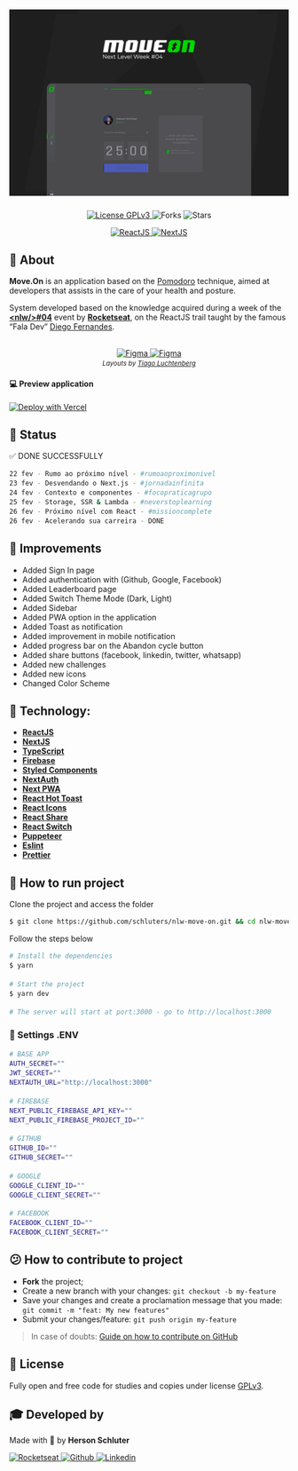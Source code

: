 <h1 align="center">
    <img alt="Move.on" title="Move.on" src=".github/moveon.gif" />
</h1>
<p align="center">
  <a href="https://www.gnu.org/licenses/gpl-3.0.pt-br.html" title="License GPLv3">
    <img  src="https://img.shields.io/github/license/schluters/nlw-move-on?color=00d700&style=for-the-badge" alt="License GPLv3">
  </a>
  
  <img src="https://img.shields.io/github/forks/schluters/nlw-move-on?label=forks&message=MIT&color=00d700&style=for-the-badge" alt="Forks">     

  <img src="https://img.shields.io/github/stars/schluters/nlw-move-on?label=stars&message=MIT&color=00d700&style=for-the-badge" alt="Stars">

</p>
<p align="center">
  <a target="_blank" href="https://reactjs.org/">
    <img alt="ReactJS" src="https://img.shields.io/static/v1?color=blue&label=React&message=JS&?style=for-the-badge&logo=React"> 
  </a>

  <a target="_blank" href="https://nextjs.org/">
      <img alt="NextJS" src="https://img.shields.io/static/v1?color=white&label=Next&message=JS&?style=for-the-badge&logo=Next.js">
  </a>

</p>

## :bookmark_tabs: About

**Move.On** is an application based on the [Pomodoro](https://pt.wikipedia.org/wiki/T%C3%A9cnica_pomodoro) technique, aimed at developers that assists in the care of your health and posture.

System developed based on the knowledge acquired during a week of the **[&lt;nlw/&gt;#04](https://nextlevelweek.com/)** event by **[Rocketseat](https://rocketseat.com.br/)**, on the ReactJS trail taught by the famous “Fala Dev” [Diego Fernandes](https://github.com/diego3g).

<p align="center">
  <br />
  <a href="https://www.figma.com/file/ge20pu3ofMOKoliUyKx1Nl/Move.it-1.0">
    <img alt="Figma" src="https://img.shields.io/badge/figma%201.0-%2300d700.svg?&style=for-the-badge&logo=figma&logoColor=white"/>
  </a>
  <a href="https://www.figma.com/file/7tXndNnentETZjBt4MEeU3/Move.it-2.0-(Copy)?node-id=160%3A2761">
    <img alt="Figma" src="https://img.shields.io/badge/figma%202.0-%2300d700.svg?&style=for-the-badge&logo=figma&logoColor=white"/>
  </a>
  <br />
  <small>
    <em>Layouts by <a href="https://www.instagram.com/tiagoluchtenberg/" title="Instagram Tiago Luchtenberg">Tiago Luchtenberg</a></em>
  </small>
</p>


#### :computer: Preview application
[![Deploy with Vercel](https://vercel.com/button)](https://nlw-move-on.vercel.app/)

## :ticket: Status
:white_check_mark: DONE SUCCESSFULLY
```bash
22 fev - Rumo ao próximo nível - #rumoaoproximonivel
23 fev - Desvendando o Next.js - #jornadainfinita
24 fev - Contexto e componentes - #focopraticagrupo
25 fev - Storage, SSR & Lambda - #neverstoplearning
26 fev - Próximo nível com React - #missioncomplete
26 fev - Acelerando sua carreira - DONE
```

## :tractor: Improvements
- Added Sign In page
- Added authentication with (Github, Google, Facebook)
- Added Leaderboard page
- Added Switch Theme Mode (Dark, Light)
- Added Sidebar
- Added PWA option in the application
- Added Toast as notification
- Added improvement in mobile notification
- Added progress bar on the Abandon cycle button
- Added share buttons (facebook, linkedin, twitter, whatsapp)
- Added new challenges
- Added new icons
- Changed Color Scheme

## :electric_plug: Technology:

- **[ReactJS](https://reactjs.org/)**
- **[NextJS](https://nextjs.org/)**
- **[TypeScript](https://www.typescriptlang.org/)**
- **[Firebase](https://firebase.google.com/?hl=pt-br)**
- **[Styled Components](https://styled-components.com/)**
- **[NextAuth](https://next-auth.js.org/)**
- **[Next PWA](https://github.com/shadowwalker/next-pwa)**
- **[React Hot Toast](https://react-hot-toast.com/)**
- **[React Icons](https://react-icons.github.io/react-icons/)**
- **[React Share](https://github.com/nygardk/react-share)**
- **[React Switch](https://github.com/markusenglund/react-switch)**
- **[Puppeteer](https://pptr.dev/)**
- **[Eslint](https://eslint.org/)**
- **[Prettier](https://prettier.io/)**

## :rocket: How to run project
Clone the project and access the folder

```bash
$ git clone https://github.com/schluters/nlw-move-on.git && cd nlw-move-on
```

Follow the steps below
```bash
# Install the dependencies
$ yarn

# Start the project
$ yarn dev

# The server will start at port:3000 - go to http://localhost:3000
```

### :memo: Settings .ENV
```bash
# BASE APP
AUTH_SECRET=""
JWT_SECRET=""
NEXTAUTH_URL="http://localhost:3000"

# FIREBASE
NEXT_PUBLIC_FIREBASE_API_KEY=""
NEXT_PUBLIC_FIREBASE_PROJECT_ID=""

# GITHUB
GITHUB_ID=""
GITHUB_SECRET=""

# GOOGLE
GOOGLE_CLIENT_ID=""
GOOGLE_CLIENT_SECRET=""

# FACEBOOK
FACEBOOK_CLIENT_ID=""
FACEBOOK_CLIENT_SECRET=""
```

## :confused: How to contribute to project

- **Fork** the project;
- Create a new branch with your changes: `git checkout -b my-feature`
- Save your changes and create a proclamation message that you made: `git commit -m "feat: My new features"`
- Submit your changes/feature: `git push origin my-feature`

> In case of doubts: [Guide on how to contribute on GitHub](https://github.com/firstcontributions/first-contributions)


## :book: License

Fully open and free code for studies and copies under license [GPLv3](/LICENSE).


## :mortar_board: Developed by

Made with :green_heart: by **Herson Schluter**

<p align="left">
  <a href="https://app.rocketseat.com.br/me/herson-schluter">
    <img alt="Rocketseat" src="https://img.shields.io/badge/Rocketseat-%2300d700.svg?&style=for-the-badge&logo=Apache%20RocketMQ&logoColor=white"/>
  </a>
  <a href="https://github.com/schluters">
    <img alt="Github" src="https://img.shields.io/badge/Github-%2300d700.svg?&style=for-the-badge&logo=Github&logoColor=white"/>
  </a>
  <a href="https://www.linkedin.com/in/herson-schluter-3b664937/">
    <img alt="Linkedin" src="https://img.shields.io/badge/Linkedin-%2300d700.svg?&style=for-the-badge&logo=Linkedin&logoColor=white"/>
  </a>
</p>
